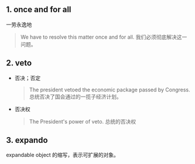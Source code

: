 
## 1. once and for all

一劳永逸地

> We have to resolve this matter once and for all.
> 我们必须彻底解决这一问题。

## 2. veto

- 否决；否定
	> The president vetoed the economic package passed by Congress.
	> 总统否决了国会通过的一揽子经济计划。
- 否决权
	> The President's power of veto.
	> 总统的否决权

## 3. expando

expandable object 的缩写，表示可扩展的对象。
